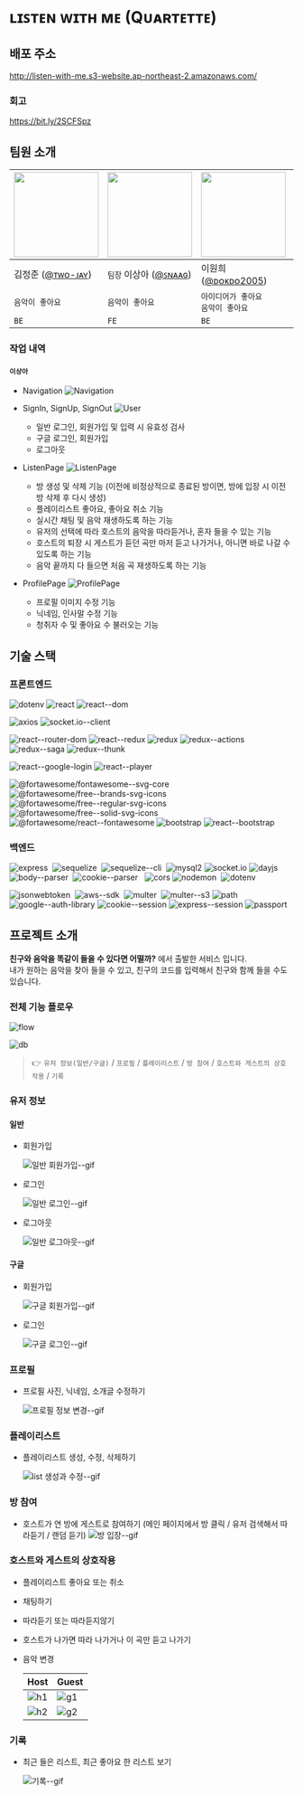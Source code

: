 # ʟɪꜱᴛᴇɴ ᴡɪᴛʜ ᴍᴇ (Qᴜᴀʀᴛᴇᴛᴛᴇ)

## 배포 주소

http://listen-with-me.s3-website.ap-northeast-2.amazonaws.com/

### 회고

https://bit.ly/2SCFSpz

## 팀원 소개

| <img src="https://avatars1.githubusercontent.com/u/64449323?s=460&v=4" width="150" height="150"> | <img src="https://avatars1.githubusercontent.com/u/42943992?s=460&u=5f5585b58f81a96a7bfef29b1a28be02708cdb8f&v=4" width="150" height="150"> | <img src="https://avatars2.githubusercontent.com/u/6958819?s=460&u=3f6f5d3c835fc9ed03d169180138537621deddf2&v=4" width="150" height="150"> | <img src="https://avatars0.githubusercontent.com/u/63284310?s=460&v=4" width="150" height="150"> |
| ------------------------------------------------------------------------------------------------ | ------------------------------------------------------------------------------------------------------------------------------------------- | ------------------------------------------------------------------------------------------------------------------------------------------ | ------------------------------------------------------------------------------------------------ |
| 김정준 ([@ᴛᴡᴏ-ᴊᴀʏ](http://github.com/Two-Jay))                                                   | `팀장` 이상아 ([@ꜱɴᴀᴀɢ](http://github.com/snaag))                                                                                                  | 이원희 ([@ᴅᴏᴋᴅᴏ2005](http://github.com/dokdo2005))                                                                                         | 정인호 ([@ᴇɴᴏ76](http://github.com/eNo76))                                                       |
| `음악이 좋아요`                                                                                  | `음악이 좋아요`                                                                                                                             | `아이디어가 좋아요`<br/> `음악이 좋아요`                                                                                                   | `내가 쓸거에요`<br/>`아이디어가 좋아요`                                                          |
| `BE`                                                                                             | `FE`                                                                                                                                        | `BE`                                                                                                                              | `FE`                                                                                             |

### 작업 내역
#### `이상아`
* Navigation
![Navigation](https://user-images.githubusercontent.com/42943992/94174577-75217100-fed0-11ea-8e17-de8a8561c115.png)

* SignIn, SignUp, SignOut
   ![User](https://user-images.githubusercontent.com/42943992/94174583-76529e00-fed0-11ea-9775-6068058c87cb.png)
   - 일반 로그인, 회원가입 및 입력 시 유효성 검사
   - 구글 로그인, 회원가입
   - 로그아웃
   
* ListenPage
   ![ListenPage](https://user-images.githubusercontent.com/42943992/94174590-76eb3480-fed0-11ea-9af0-0df2701e85df.png)
   - 방 생성 및 삭제 기능 (이전에 비정상적으로 종료된 방이면, 방에 입장 시 이전 방 삭제 후 다시 생성)
   - 플레이리스트 좋아요, 좋아요 취소 기능
   - 실시간 채팅 및 음악 재생하도록 하는 기능
   - 유저의 선택에 따라 호스트의 음악을 따라듣거나, 혼자 들을 수 있는 기능
   - 호스트의 퇴장 시 게스트가 듣던 곡만 마저 듣고 나가거나, 아니면 바로 나갈 수 있도록 하는 기능
   - 음악 끝까지 다 들으면 처음 곡 재생하도록 하는 기능


* ProfilePage
   ![ProfilePage](https://user-images.githubusercontent.com/42943992/94174594-78b4f800-fed0-11ea-8b48-2f094ccf04e6.png)
   - 프로필 이미지 수정 기능
   - 닉네임, 인사말 수정 기능
   - 청취자 수 및 좋아요 수 불러오는 기능


## 기술 스택

### 프론트엔드

![dotenv](https://img.shields.io/badge/dotenv-^8.2.0-red?style=flat-square)
![react](https://img.shields.io/badge/react-^16.13.1-red?style=flat-square)
![react--dom](https://img.shields.io/badge/react--dom-^16.13.1-red?style=flat-square)

![axios](https://img.shields.io/badge/axios-^0.20.0-orange?style=flat-square) ![socket.io--client](https://img.shields.io/badge/socket.io--client-^2.3.0-orange?style=flat-square)

![react--router-dom](https://img.shields.io/badge/react--router--dom-^5.2.0-yellow?style=flat-square)
![react--redux](https://img.shields.io/badge/react--redux-^7.2.1-yellow?style=flat-square)
![redux](https://img.shields.io/badge/redux-^4.0.5-yellow?style=flat-square)
![redux--actions](https://img.shields.io/badge/redux--actions-^2.6.5-yellow?style=flat-square)
![redux--saga](https://img.shields.io/badge/redux--saga-^1.1.3-yellow?style=flat-square)
![redux--thunk](https://img.shields.io/badge/redux--thunk-^2.3.0-yellow?style=flat-square)

![react--google-login](https://img.shields.io/badge/react--google--login-^5.1.21-green?style=flat-square)
![react--player](https://img.shields.io/badge/react--player-^2.6.1-green?style=flat-square)

![@fortawesome/fontawesome--svg-core](https://img.shields.io/badge/@fortawesome/fontawesome--svg--core-^1.2.30-blue?style=flat-square)  ![@fortawesome/free--brands-svg-icons](https://img.shields.io/badge/@fortawesome/free--brands--svg--icons-^5.14.0-blue?style=flat-square) ![@fortawesome/free--regular-svg-icons](https://img.shields.io/badge/@fortawesome/free--regular--svg--icons-^5.14.0-blue?style=flat-square) ![@fortawesome/free--solid-svg-icons](https://img.shields.io/badge/@fortawesome/free--solid--svg--icons-^5.14.0-blue?style=flat-square) ![@fortawesome/react--fontawesome](https://img.shields.io/badge/@fortawesome/react--fontawesome-^0.1.11-blue?style=flat-square) ![bootstrap](https://img.shields.io/badge/bootstrap-^4.5.2-blue?style=flat-square) ![react--bootstrap](https://img.shields.io/badge/react--bootstrap-^1.3.0-blue?style=flat-square)

### 백엔드

![express](https://img.shields.io/badge/express-^4.17.1-red?style=flat-square) 
![sequelize](https://img.shields.io/badge/sequelize-^6.3.4-red?style=flat-square) 
![sequelize--cli](https://img.shields.io/badge/sequelize--cli-^6.2.0-red?style=flat-square) 
![mysql2](https://img.shields.io/badge/mysql2-^2.1.0-red?style=flat-square)
![socket.io](https://img.shields.io/badge/socket.io-^2.3.0-orange?style=flat-square)
![dayjs](https://img.shields.io/badge/dayjs-^1.8.36-orange?style=flat-square)
![body--parser](https://img.shields.io/badge/body--parser-^1.19.0-yellow?style=flat-square) 
![cookie--parser](https://img.shields.io/badge/cookie--parser-^1.4.5-yellow?style=flat-square)  
![cors](https://img.shields.io/badge/cors-^2.8.5-yellow?style=flat-square)
![nodemon](https://img.shields.io/badge/nodemon-^2.0.4-yellow?style=flat-square) 
![dotenv](https://img.shields.io/badge/dotenv-^8.2.0-yellow?style=flat-square)

![jsonwebtoken](https://img.shields.io/badge/jsonwebtoken-^8.5.1-brightgreen?style=flat-square) 
![aws--sdk](https://img.shields.io/badge/aws--sdk-^2.743.0-brightgreen?style=flat-square) 
![multer](https://img.shields.io/badge/multer-^1.4.2-brightgreen?style=flat-square) 
![multer--s3](https://img.shields.io/badge/multer--s3-^2.9.0-brightgreen?style=flat-square)
![path](https://img.shields.io/badge/path-^0.12.7-brightgreen?style=flat-square)
![google--auth-library](https://img.shields.io/badge/google--auth--library-^6.0.6-blue?style=flat-square)
![cookie--session](https://img.shields.io/badge/cookie--session-^1.4.0-blue?style=flat-square)
![express--session](https://img.shields.io/badge/express--session-^1.17.1-blue?style=flat-square)
![passport](https://img.shields.io/badge/passport-^0.4.1-blue?style=flat-square)

## 프로젝트 소개

**친구와 음악을 똑같이 들을 수 있다면 어떨까?** 에서 출발한 서비스 입니다. <br/>
내가 원하는 음악을 찾아 들을 수 있고, 친구의 코드를 입력해서 친구와 함께 들을 수도 있습니다.

### 전체 기능 플로우

![flow](https://user-images.githubusercontent.com/42943992/91415156-961e8400-e888-11ea-9eb5-972ba314da85.png)

![db](https://user-images.githubusercontent.com/42943992/93746311-da0a6c00-fc2f-11ea-84b1-3d371672ac99.png)

> 👉 `유저 정보(일반/구글)` / `프로필` / `플레이리스트` / `방 참여` / `호스트와 게스트의 상호 작용` / `기록`

### 유저 정보

#### 일반

- 회원가입

  ![일반 회원가입--gif](https://user-images.githubusercontent.com/42943992/93744705-3d46cf00-fc2d-11ea-96ab-25000ac153bb.gif)

- 로그인

  ![일반 로그인--gif](https://user-images.githubusercontent.com/42943992/93744700-3b7d0b80-fc2d-11ea-9000-84845464d25e.gif)

- 로그아웃

  ![일반 로그아웃--gif](https://user-images.githubusercontent.com/42943992/93744695-391ab180-fc2d-11ea-82aa-603bf8855f82.gif)

#### 구글

- 회원가입

  ![구글 회원가입--gif](https://user-images.githubusercontent.com/42943992/93744808-6a937d00-fc2d-11ea-9f4e-958bab73c1e6.gif)

- 로그인

  ![구글 로그인--gif](https://user-images.githubusercontent.com/42943992/93744799-68312300-fc2d-11ea-8338-b09d958de84f.gif)

### 프로필

- 프로필 사진, 닉네임, 소개글 수정하기

  ![프로필 정보 변경--gif](https://user-images.githubusercontent.com/42943992/93744976-acbcbe80-fc2d-11ea-9439-6f3fd4b9b2b5.gif)

### 플레이리스트

- 플레이리스트 생성, 수정, 삭제하기

  ![list 생성과 수정--gif](https://user-images.githubusercontent.com/42943992/93744982-b0504580-fc2d-11ea-824e-4ab9cedf1f9e.gif)

### 방 참여

- 호스트가 연 방에 게스트로 참여하기 (메인 페이지에서 방 클릭 / 유저 검색해서 따라듣기 / 랜덤 듣기)
  ![방 입장--gif](https://user-images.githubusercontent.com/42943992/93744989-b34b3600-fc2d-11ea-95c0-1f55a2bc7729.gif)

### 호스트와 게스트의 상호작용

- 플레이리스트 좋아요 또는 취소

- 채팅하기

- 따라듣기 또는 따라듣지않기

- 호스트가 나가면 따라 나가거나 이 곡만 듣고 나가기

- 음악 변경

  | Host                                                                                                        | Guest                                                                                                       |
  | ----------------------------------------------------------------------------------------------------------- | ----------------------------------------------------------------------------------------------------------- |
  | ![h1](https://user-images.githubusercontent.com/42943992/93745222-25237f80-fc2e-11ea-94cb-54fac743b540.gif) | ![g1](https://user-images.githubusercontent.com/42943992/93745219-2359bc00-fc2e-11ea-8e1d-6dd7ae765103.gif) |
  | ![h2](https://user-images.githubusercontent.com/42943992/93745264-353b5f00-fc2e-11ea-93ce-25572b64480a.gif) | ![g2](https://user-images.githubusercontent.com/42943992/93745248-2eace780-fc2e-11ea-9186-d71f5b6a22e2.gif) |

### 기록

- 최근 들은 리스트, 최근 좋아요 한 리스트 보기

  ![기록--gif](https://user-images.githubusercontent.com/42943992/93745049-d1b13180-fc2d-11ea-9601-a336c237061a.gif)
